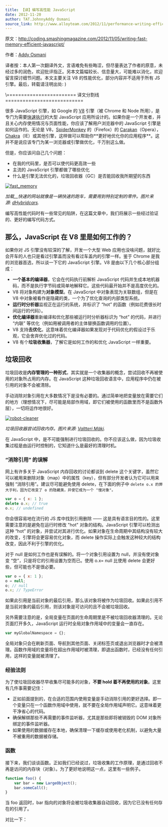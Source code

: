 ```yaml
---
title: 【译】编写高性能 JavaScript
date: 2012-11-20
author: TAT.JohnnyAddy Osmani
source_link: http://www.alloyteam.com/2012/11/performance-writing-efficient-javascript/
---
```


<!-- {% raw %} - for jekyll -->

原文：<http://coding.smashingmagazine.com/2012/11/05/writing-fast-memory-efficient-javascript/>

作者：[Addy Osmani](http://coding.smashingmagazine.com/author/addy-osmani/?rel=author "Posts by Addy Osmani")

译者按：本人第一次翻译外文，言语难免有些晦涩，但尽量表达了作者的原意，未经过多的润色，欢迎批评指正。另本文篇幅较长、信息量大，可能难以消化，欢迎留言探讨细节问题。本文主要关注 V8 的性能优化，部分内容并不适用于所有 JS 引擎。最后，转载请注明出处: )

\\======================== 译文分割线 ===========================

很多 JavaScript 引擎，如 Google 的 [V8](http://code.google.com/p/v8/) 引擎（被 Chrome 和 Node 所用），是专门为需要[快速执行](http://www.html5rocks.com/en/tutorials/speed/v8/)的大型 JavaScript 应用所设计的。如果你是一个开发者，并且关心内存使用情况与页面性能，你应该了解用户浏览器中的 JavaScript 引擎是如何运作的。无论是 V8，[SpiderMonkey](https://developer.mozilla.org/en-US/docs/SpiderMonkey) 的（Firefox）的 [Carakan](http://my.opera.com/ODIN/blog/carakan-faq)（Opera），[Chakra](http://en.wikipedia.org/wiki/Chakra_(JScript_engine))（IE）或其他引擎，这样做可以帮助你**更好地优化你的应用程序**。这并不是说应该专门为某一浏览器或引擎做优化，千万别这么做。

但是，你应该问自己几个问题：

-   在我的代码里，是否可以使代码更高效一些
-   主流的 JavaScript 引擎都做了哪些优化
-   什么是引擎无法优化的，垃圾回收器（GC）是否能回收我所期望的东西

[![fast_memory](http://www.alloyteam.com/wp-content/uploads/2012/11/fast_memory.jpg)](http://www.alloyteam.com/wp-content/uploads/2012/11/fast_memory.jpg)

_加载\_\_快速的网站就像是一辆快速的跑车，需要用到特别定制的零件。图片来源: [dHybridcars](http://dhybridcars.com/toyota-hybrid/2013-scion-fr-s-sexy-sport-car/media/2013-scion-fr-s-speed-gauge-img-8/)._

编写高性能代码时有一些常见的陷阱，在这篇文章中，我们将展示一些经过验证的、更好的编写代码方式。

## **那么，JavaScript 在 V8 里是如何工作的？**

如果你对 JS 引擎没有较深的了解，开发一个大型 Web 应用也没啥问题，就好比会开车的人也只是看过引擎盖而没有看过车盖内的引擎一样。鉴于 Chrome 是我的浏览器首选，所以谈一下它的 JavaScript 引擎。V8 是由以下几个核心部分组成：

-   **一个基本的编译器**，它会在代码执行前解析 JavaScript 代码并生成本地机器码，而不是执行字节码或简单地解释它。这些代码最开始并不是高度优化的。
-   V8 将对象构建为**对象模型**。在 JavaScript 中对象表现为关联数组，但是在 V8 中对象被看作是隐藏的类，一个为了优化查询的内部类型系统。
-   **运行时分析器**监视正在运行的系统，并标识了 “hot” 的函数（例如花费很长时间运行的代码）。
-   **优化编译器**重新编译和优化那些被运行时分析器标识为 “hot” 的代码，并进行 “内联” 等优化（例如用被调用者的主体替换函数调用的位置）。
-   V8 支持**去优化**，这意味着优化编译器如果发现对于代码优化的假设过于乐观，它会舍弃优化过的代码。
-   V8 有个**垃圾收集器**，了解它是如何工作的和优化 JavaScript 一样重要。

## **垃圾回收**

垃圾回收是**内存管理的一种形式**，其实就是一个收集器的概念，尝试回收不再被使用的对象所占用的内存。在 JavaScript 这种垃圾回收语言中，应用程序中仍在被引用的对象不会被清除。

手动消除对象引用在大多数情况下是没有必要的。通过简单地把变量放在需要它们的地方（理想情况下，尽可能是局部作用域，即它们被使用的函数里而不是函数外层），一切将运作地很好。

[![robot-cleaner](http://www.alloyteam.com/wp-content/uploads/2012/11/robot-cleaner.jpg)](http://www.alloyteam.com/wp-content/uploads/2012/11/robot-cleaner.jpg)

_垃圾回收器尝试回收内存。图片来源: [Valtteri Mäki](http://www.flickr.com/photos/26817893@N05/2864644153/)._

在 JavaScript 中，是不可能强制进行垃圾回收的。你不应该这么做，因为垃圾收集过程是由运行时控制的，它知道什么是最好的清理时机。

### **“消除引用” 的误解**

网上有许多关于 JavaScript 内存回收的讨论都谈到 delete 这个关键字，虽然它可以被用来删除对象（map）中的属性（key），但有部分开发者认为它可以用来强制 “消除引用”。建议尽可能避免使用 delete，在下面的例子中 `delete o.x 的弊大于利，因为它改变了 o 的隐藏类，并使它成为一个 "慢对象"。`

```javascript
var o = { x: 1 };
delete o.x; // true
o.x; // undefined
```

你会很容易地在流行的 JS 库中找到引用删除 —— 这是具有语言目的性的。这里需要注意的是避免在运行时修改 "hot" 对象的结构。JavaScript 引擎可以检测出这种 “hot” 的对象，并尝试对其进行优化。如果对象在生命周期中其结构没有较大的改变，引擎将会更容易优化对象，而 delete 操作实际上会触发这种较大的结构改变，因此不利于引擎的优化。

对于 null 是如何工作也是有误解的。将一个对象引用设置为 null，并没有使对象变 “空”，只是将它的引用设置为空而已。使用 o.x= null 比使用 delete 会更好些，但可能也不是很必要。

```javascript
var o = { x: 1 };
o = null;
o; // null
o.x; // TypeError
```

如果此引用是当前对象的最后引用，那么该对象将被作为垃圾回收。如果此引用不是当前对象的最后引用，则该对象是可访问的且不会被垃圾回收。

另外需要注意的是，全局变量在页面的生命周期里是不被垃圾回收器清理的。无论页面打开多久，JavaScript 运行时全局对象作用域中的变量会一直存在。

```javascript
var myGlobalNamespace = {};
```

全局对象只会在刷新页面、导航到其他页面、关闭标签页或退出浏览器时才会被清理。函数作用域的变量将在超出作用域时被清理，即退出函数时，已经没有任何引用，这样的变量就被清理了。

### 经验法则

为了使垃圾回收器尽早收集尽可能多的对象，**不要 hold 着不再使用的对象**。这里有几件事需要记住：

-   正如前面提到的，在合适的范围内使用变量是手动消除引用的更好选择。即一个变量只在一个函数作用域中使用，就不要在全局作用域声明它。这意味着更干净省心的代码。
-   确保解绑那些不再需要的事件监听器，尤其是那些即将被销毁的 DOM 对象所绑定的事件监听器。
-   如果使用的数据缓存在本地，确保清理一下缓存或使用老化机制，以避免大量不被重用的数据被存储。

### 函数

接下来，我们谈谈函数。正如我们已经说过，垃圾收集的工作原理，是通过回收不再是访问的内存块（对象）。为了更好地说明这一点，这里有一些例子。

```javascript
function foo() {
    var bar = new LargeObject();
    bar.someCall();
}
```

当 foo 返回时，bar 指向的对象将会被垃圾收集器自动回收，因为它已没有任何存在的引用了。

对比一下：


<!-- {% endraw %} - for jekyll -->